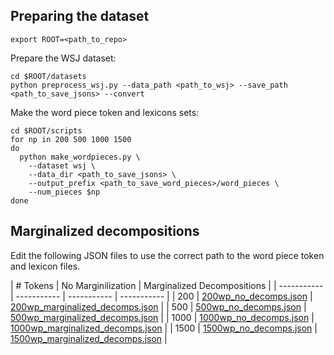 ## Preparing the dataset

```
export ROOT=<path_to_repo>
```

Prepare the WSJ dataset:

```
cd $ROOT/datasets
python preprocess_wsj.py --data_path <path_to_wsj> --save_path <path_to_save_jsons> --convert
```

Make the word piece token and lexicons sets:
```
cd $ROOT/scripts
for np in 200 500 1000 1500
do
  python make_wordpieces.py \
    --dataset wsj \
    --data_dir <path_to_save_jsons> \
    --output_prefix <path_to_save_word_pieces>/word_pieces \
    --num_pieces $np
done
```

## Marginalized decompositions

Edit the following JSON files to use the correct path to the word piece token and lexicon files.

| # Tokens | No Marginilization | Marginalized Decompositions |
| ----------- | ----------- | ----------- | ----------- |
| 200      | [200wp_no_decomps.json](200wp_no_decomps.json)   | [200wp_marginalized_decomps.json](200wp_marginalized_decomps.json)   | 
| 500      | [500wp_no_decomps.json](500wp_no_decomps.json)   | [500wp_marginalized_decomps.json](500wp_marginalized_decomps.json)   | 
| 1000     | [1000wp_no_decomps.json](1000wp_no_decomps.json) | [1000wp_marginalized_decomps.json](1000wp_marginalized_decomps.json) | 
| 1500     | [1500wp_no_decomps.json](1500wp_no_decomps.json) | [1500wp_marginalized_decomps.json](1500wp_marginalized_decomps.json) | 
